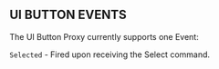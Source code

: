 ## UI BUTTON EVENTS

The UI Button Proxy currently supports one Event:

`Selected` - Fired upon receiving the Select command.